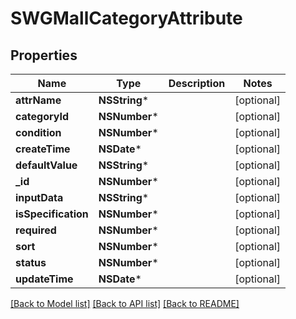 # SWGMallCategoryAttribute

## Properties
Name | Type | Description | Notes
------------ | ------------- | ------------- | -------------
**attrName** | **NSString*** |  | [optional] 
**categoryId** | **NSNumber*** |  | [optional] 
**condition** | **NSNumber*** |  | [optional] 
**createTime** | **NSDate*** |  | [optional] 
**defaultValue** | **NSString*** |  | [optional] 
**_id** | **NSNumber*** |  | [optional] 
**inputData** | **NSString*** |  | [optional] 
**isSpecification** | **NSNumber*** |  | [optional] 
**required** | **NSNumber*** |  | [optional] 
**sort** | **NSNumber*** |  | [optional] 
**status** | **NSNumber*** |  | [optional] 
**updateTime** | **NSDate*** |  | [optional] 

[[Back to Model list]](../README.md#documentation-for-models) [[Back to API list]](../README.md#documentation-for-api-endpoints) [[Back to README]](../README.md)


